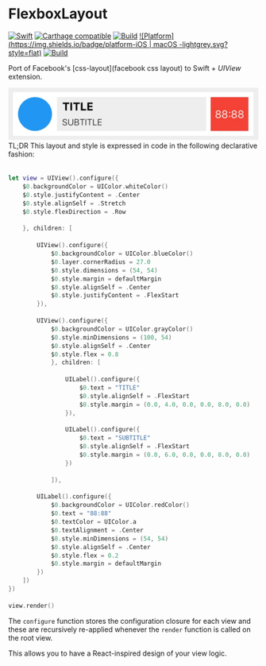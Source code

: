 # FlexboxLayout
[![Swift](https://img.shields.io/badge/swift-2.2-orange.svg?style=flat)](#)
[![Carthage compatible](https://img.shields.io/badge/Carthage-compatible-4BC51D.svg?style=flat)](https://github.com/Carthage/Carthage)
[![Build](https://img.shields.io/badge/build-passing-green.svg?style=flat)](#)
[![Platform](https://img.shields.io/badge/platform-iOS | macOS -lightgrey.svg?style=flat)](#)
[![Build](https://img.shields.io/badge/license-MIT-blue.svg?style=flat)](https://opensource.org/licenses/MIT)

Port of Facebook's [css-layout](facebook css layout) to Swift + *UIView* extension.


![GitHub Logo](doc/cell.jpg)
TL;DR
This layout and style is expressed in code in the following declarative fashion:


```swift
 
let view = UIView().configure({
    $0.backgroundColor = UIColor.whiteColor()
    $0.style.justifyContent = .Center
    $0.style.alignSelf = .Stretch
    $0.style.flexDirection = .Row
    
    }, children: [
        
        UIView().configure({
            $0.backgroundColor = UIColor.blueColor()
            $0.layer.cornerRadius = 27.0
            $0.style.dimensions = (54, 54)
            $0.style.margin = defaultMargin
            $0.style.alignSelf = .Center
            $0.style.justifyContent = .FlexStart
        }),
        
        UIView().configure({
            $0.backgroundColor = UIColor.grayColor()
            $0.style.minDimensions = (100, 54)
            $0.style.alignSelf = .Center
            $0.style.flex = 0.8
            }, children: [
            
                UILabel().configure({
                    $0.text = "TITLE"
                    $0.style.alignSelf = .FlexStart
                    $0.style.margin = (0.0, 4.0, 0.0, 0.0, 8.0, 0.0)
                }),
                
                UILabel().configure({
                    $0.text = "SUBTITLE"
                    $0.style.alignSelf = .FlexStart
                    $0.style.margin = (0.0, 6.0, 0.0, 0.0, 8.0, 0.0)
                })
                
            ]),
        
        UILabel().configure({
            $0.backgroundColor = UIColor.redColor()
            $0.text = "88:88"
            $0.textColor = UIColor.a
            $0.textAlignment = .Center
            $0.style.minDimensions = (54, 54)
            $0.style.alignSelf = .Center
            $0.style.flex = 0.2
            $0.style.margin = defaultMargin
        })
    ])
})

view.render()

```

The  `configure` function stores the configuration closure for each view and these are recursively re-applied whenever the `render` function is called on the root view.

This allows you to have a React-inspired design of your view logic.


 
